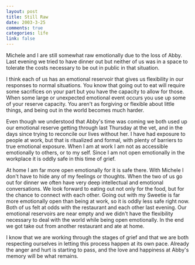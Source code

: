 ```yaml
--- 
layout: post
title: Still Raw
date: 2003-3-25
comments: true
categories: life
link: false
---
```

Michele and I are still somewhat raw emotionally due to the loss of Abby. Last evening we tried to have dinner out but neither of us was in a space to tolerate the costs necessary to be out in public in that situation.

I think each of us has an emotional reservoir that gives us flexibility in our responses to normal situations. You know that going out to eat will require some sacrifices on your part but you have the capacity to allow for those. When some large or unexpected emotional event occurs you use up some of your reserve capacity. You aren't as forgiving or flexible about little things, and being out in the world becomes much harder.

Even though we understood that Abby's time was coming we both used up our emotional reserve getting through last Thursday at the vet, and in the days since trying to reconcile our lives without her. I have had exposure to people at work, but that is ritualized and formal, with plenty of barriers to true emotional exposure. When I am at work I am not as accessible emotionally to others, or to my self. Since I am not open emotionally in the workplace it is oddly safe in this time of grief.

At home I am far more open emotionally for it is safe there. With Michele I don't have to hide any of my feelings or thoughts. When the two of us go out for dinner we often have very deep intellectual and emotional conversations. We look forward to eating out not only for the food, but for the chance to connect with each other. Going out with my Sweetie is far more emotionally open than being at work, so it is oddly less safe right now. Both of us felt at odds with the restaurant and each other last evening. Our emotional reservoirs are near empty and we didn't have the flexibility necessary to deal with the world while being open emotionally. In the end we got take out from another restaurant and ate at home.

I know that we are working through the stages of grief and that we are both respecting ourselves in letting this process happen at its own pace. Already the anger and hurt is starting to pass, and the love and happiness at Abby's memory will be what remains.
